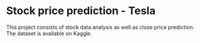 # Stock price prediction - Tesla

This project consists of stock data analysis as well as close price prediction.
The dataset is available on Kaggle.
